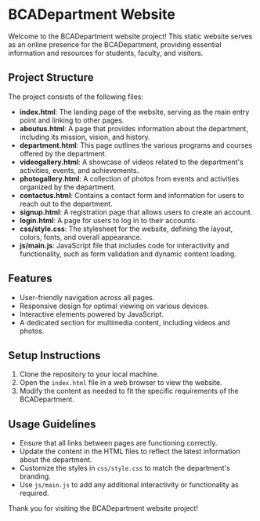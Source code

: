# BCADepartment Website

Welcome to the BCADepartment website project! This static website serves as an online presence for the BCADepartment, providing essential information and resources for students, faculty, and visitors.

## Project Structure

The project consists of the following files:

- **index.html**: The landing page of the website, serving as the main entry point and linking to other pages.
- **aboutus.html**: A page that provides information about the department, including its mission, vision, and history.
- **department.html**: This page outlines the various programs and courses offered by the department.
- **videogallery.html**: A showcase of videos related to the department's activities, events, and achievements.
- **photogallery.html**: A collection of photos from events and activities organized by the department.
- **contactus.html**: Contains a contact form and information for users to reach out to the department.
- **signup.html**: A registration page that allows users to create an account.
- **login.html**: A page for users to log in to their accounts.
- **css/style.css**: The stylesheet for the website, defining the layout, colors, fonts, and overall appearance.
- **js/main.js**: JavaScript file that includes code for interactivity and functionality, such as form validation and dynamic content loading.

## Features

- User-friendly navigation across all pages.
- Responsive design for optimal viewing on various devices.
- Interactive elements powered by JavaScript.
- A dedicated section for multimedia content, including videos and photos.

## Setup Instructions

1. Clone the repository to your local machine.
2. Open the `index.html` file in a web browser to view the website.
3. Modify the content as needed to fit the specific requirements of the BCADepartment.

## Usage Guidelines

- Ensure that all links between pages are functioning correctly.
- Update the content in the HTML files to reflect the latest information about the department.
- Customize the styles in `css/style.css` to match the department's branding.
- Use `js/main.js` to add any additional interactivity or functionality as required.

Thank you for visiting the BCADepartment website project!